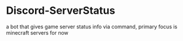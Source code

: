 # Discord-ServerStatus
a bot that gives game server status info via command, primary focus is minecraft servers for now
